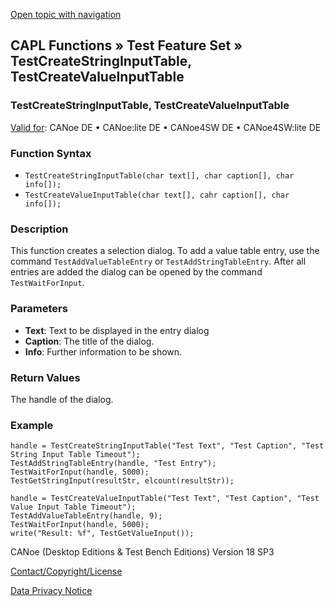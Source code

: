 [Open topic with navigation](../../../../../CANoeDEFamily.htm#Topics/CAPLFunctions/Test/Functions/CAPLfunctionTestCreateInputTable.md)

## CAPL Functions » Test Feature Set » TestCreateStringInputTable, TestCreateValueInputTable

### TestCreateStringInputTable, TestCreateValueInputTable

[Valid for](../../../Shared/FeatureAvailability.md): CANoe DE • CANoe:lite DE • CANoe4SW DE • CANoe4SW:lite DE

### Function Syntax

- `TestCreateStringInputTable(char text[], char caption[], char info[]);`
- `TestCreateValueInputTable(char text[], cahr caption[], char info[]);`

### Description

This function creates a selection dialog. To add a value table entry, use the command `TestAddValueTableEntry` or `TestAddStringTableEntry`. After all entries are added the dialog can be opened by the command `TestWaitForInput`.

### Parameters

- **Text**: Text to be displayed in the entry dialog
- **Caption**: The title of the dialog.
- **Info**: Further information to be shown.

### Return Values

The handle of the dialog.

### Example

```plaintext
handle = TestCreateStringInputTable("Test Text", "Test Caption", "Test String Input Table Timeout");
TestAddStringTableEntry(handle, "Test Entry");
TestWaitForInput(handle, 5000);
TestGetStringInput(resultStr, elcount(resultStr));

handle = TestCreateValueInputTable("Test Text", "Test Caption", "Test Value Input Table Timeout");
TestAddValueTableEntry(handle, 9);
TestWaitForInput(handle, 5000);
write("Result: %f", TestGetValueInput());
```

CANoe (Desktop Editions & Test Bench Editions) Version 18 SP3

[Contact/Copyright/License](../../../Shared/ContactCopyrightLicense.md)

[Data Privacy Notice](https://www.vector.com/int/en/company/get-info/privacy-policy/)
